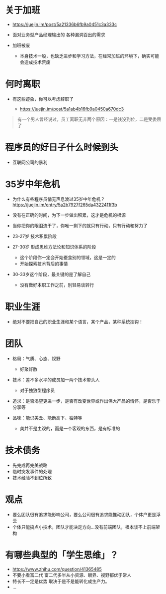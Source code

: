 # 关于加班

- <https://juejin.im/post/5a21336b6fb9a0451c3a333c>
- 面对业务型产品经理输出的 各种漏洞百出的需求
- 加班被废

  - 本身技术一般，也缺乏进步和学习方法，在经常加班的环境下，确实可能会造成技术荒废

# 何时离职

- 有这些迹象，你可以考虑辞职了

  - <https://juejin.im/post/5a1ab4b16fb9a0450a670dc3>

> 有一个男人曾经说过，员工离职无非两个原因：一是钱没到位，二是受委屈了

# 程序员的好日子什么时候到头

- 互联网公司的暴利

# 35岁中年危机

- 为什么有些程序员悄无声息渡过35岁中年危机？ <https://juejin.im/entry/5a2b7927f265da4322411f3b>
- 没有在正确的时间，为下一步做出积累，这才是危机的根源
- 当你把你的眼泪流干了，你唯一剩下的就只有行动，只有行动和努力了
- 23-27岁 技术积累阶段
- 27-30岁 形成思维方法论和知识体系的阶段

  - 这个阶段你一定会开始蚕食别的领域，这是一定的
  - 开始探索技术背后的事情

- 30-33岁这个阶段，最关键的是了解自己

  - 没有做好本职工作之前，别轻易谈转行

# 职业生涯

- 绝对不要把自己的职业生涯和某个语言，某个产品，某种系统挂钩！

# 团队

- 格局：气质、心态、视野

  - 好聚好散

- 技术：差不多水平的成员加一两个技术带头人

  - 对于独狼型程序员

- 追求：是否渴望更进一步，是否有改变世界或作出伟大产品的情怀，是否乐于分享等

- 品味：能识美丑、能断高下、独特等

  - 美并不是主观的，而是一个客观的东西，是有标准的

# 技术债务

- 先完成再完美战略
- 临时突发事件的处理
- 技术经验不到位所致

# 观点

- 要么团队很有追求能影响公司，要么公司很有追求能推动团队，个体户更是浮云
- 个体只能搞点小技术，团队才能决定方向...没有前端团队，根本谈不上前端架构

# 有哪些典型的「学生思维」？

- <https://www.zhihu.com/question/41365485>
- 不要小看富二代 富二代多半从小资源、眼界、视野都优于常人
- 特长不一定是优势 取决于是不是能转化成生产力。
- ...
